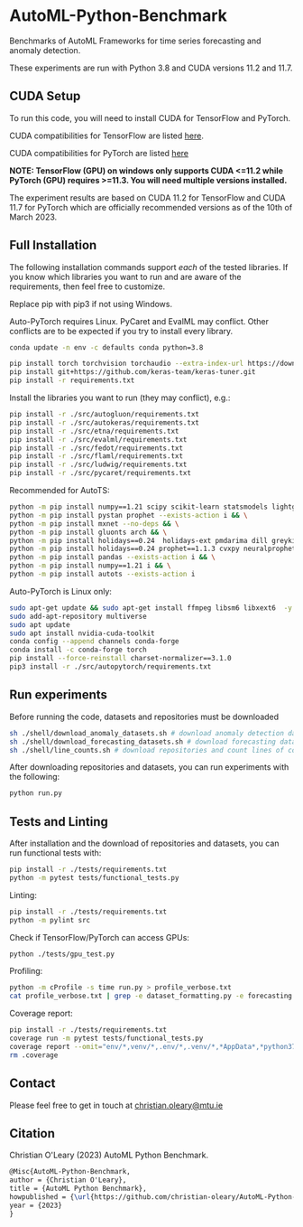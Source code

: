 # AutoML-Python-Benchmark

Benchmarks of AutoML Frameworks for time series forecasting and anomaly detection.

These experiments are run with Python 3.8 and CUDA versions 11.2 and 11.7.

## CUDA Setup

To run this code, you will need to install CUDA for TensorFlow and PyTorch.

CUDA compatibilities for TensorFlow are listed [here](https://www.tensorflow.org/install/source_windows).

CUDA compatibilities for PyTorch are listed [here](https://pytorch.org/blog/deprecation-cuda-python-support/)

**NOTE: TensorFlow (GPU) on windows only supports CUDA <=11.2 while PyTorch (GPU) requires >=11.3. You will need multiple versions installed.**

The experiment results are based on CUDA 11.2 for TensorFlow and CUDA 11.7 for PyTorch which are officially recommended versions as of the 10th of March 2023.

## Full Installation

The following installation commands support *each* of the tested libraries. If you know which libraries you want to run and are aware of the requirements, then feel free to customize.

Replace pip with pip3 if not using Windows.

Auto-PyTorch requires Linux. PyCaret and EvalML may conflict. Other conflicts are to be expected if you try to install every library.

```bash
conda update -n env -c defaults conda python=3.8
```

```bash
pip install torch torchvision torchaudio --extra-index-url https://download.pytorch.org/whl/cu117
pip install git+https://github.com/keras-team/keras-tuner.git
pip install -r requirements.txt
```

Install the libraries you want to run (they may conflict), e.g.:

```bash
pip install -r ./src/autogluon/requirements.txt
pip install -r ./src/autokeras/requirements.txt
pip install -r ./src/etna/requirements.txt
pip install -r ./src/evalml/requirements.txt
pip install -r ./src/fedot/requirements.txt
pip install -r ./src/flaml/requirements.txt
pip install -r ./src/ludwig/requirements.txt
pip install -r ./src/pycaret/requirements.txt
```

Recommended for AutoTS:

```bash
python -m pip install numpy==1.21 scipy scikit-learn statsmodels lightgbm xgboost numexpr bottleneck yfinance pytrends fredapi plotly --exists-action i && \
python -m pip install pystan prophet --exists-action i && \
python -m pip install mxnet --no-deps && \
python -m pip install gluonts arch && \
python -m pip install holidays==0.24  holidays-ext pmdarima dill greykite --exists-action i --no-deps && \
python -m pip install holidays==0.24 prophet==1.1.3 cvxpy neuralprophet pytorch-forecasting && \
python -m pip install pandas --exists-action i && \
python -m pip install numpy==1.21 i && \
python -m pip install autots --exists-action i
```

Auto-PyTorch is Linux only:

```bash
sudo apt-get update && sudo apt-get install ffmpeg libsm6 libxext6  -y
sudo add-apt-repository multiverse
sudo apt update
sudo apt install nvidia-cuda-toolkit
conda config --append channels conda-forge
conda install -c conda-forge torch
pip install --force-reinstall charset-normalizer==3.1.0
pip3 install -r ./src/autopytorch/requirements.txt
```

## Run experiments

Before running the code, datasets and repositories must be downloaded

```bash
sh ./shell/download_anomaly_datasets.sh # download anomaly detection datasets
sh ./shell/download_forecasting_datasets.sh # download forecasting datasets
sh ./shell/line_counts.sh # download repositories and count lines of code
```

After downloading repositories and datasets, you can run experiments with the following:

```bash
python run.py
```

## Tests and Linting

After installation and the download of repositories and datasets, you can run functional tests with:

```bash
pip install -r ./tests/requirements.txt
python -m pytest tests/functional_tests.py
```

Linting:

```bash
pip install -r ./tests/requirements.txt
python -m pylint src
```

Check if TensorFlow/PyTorch can access GPUs:

```bash
python ./tests/gpu_test.py
```

Profiling:

```bash
python -m cProfile -s time run.py > profile_verbose.txt
cat profile_verbose.txt | grep -e dataset_formatting.py -e forecasting.py -e util.py -e cumtime | grep -v "(<" > profile_summary.txt
```

Coverage report:

```bash
pip install -r ./tests/requirements.txt
coverage run -m pytest tests/functional_tests.py
coverage report --omit="env/*,venv/*,.env/*,.venv/*,*AppData*,*python37*,tests/*"
rm .coverage
```

## Contact

Please feel free to get in touch at christian.oleary@mtu.ie

## Citation

Christian O'Leary (2023) AutoML Python Benchmark.

```latex
@Misc{AutoML-Python-Benchmark,
author = {Christian O'Leary},
title = {AutoML Python Benchmark},
howpublished = {\url{https://github.com/christian-oleary/AutoML-Python-Benchmark}},
year = {2023}
}
```
